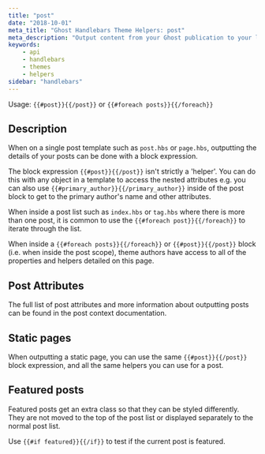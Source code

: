 ```yaml
---
title: "post"
date: "2018-10-01"
meta_title: "Ghost Handlebars Theme Helpers: post"
meta_description: "Output content from your Ghost publication to your live site using the post Handlebars helper. Read more about Ghost themes!"
keywords:
    - api
    - handlebars
    - themes
    - helpers
sidebar: "handlebars"
---
```


Usage:  `{{#post}}{{/post}}` or `{{#foreach posts}}{{/foreach}}`

## Description

When on a single post template such as `post.hbs` or `page.hbs`, outputting the details of your posts can be done with a block expression.

The block expression `{{#post}}{{/post}}` isn't strictly a 'helper'. You can do this with any object in a template to access the nested attributes e.g. you can also use `{{#primary_author}}{{/primary_author}}` inside of the post block to get to the primary author's name and other attributes.

When inside a post list such as `index.hbs` or `tag.hbs` where there is more than one post, it is common to use the `{{#foreach post}}{{/foreach}}` to iterate through the list.

When inside a `{{#foreach posts}}{{/foreach}}` or `{{#post}}{{/post}}` block (i.e. when inside the post scope), theme authors have access to all of the properties and helpers detailed on this page.


## Post Attributes

The full list of post attributes and more information about outputting posts can be found in the post context documentation.

## Static pages

When outputting a static page, you can use the same `{{#post}}{{/post}}` block expression, and all the same helpers you can use for a post.

## Featured posts

Featured posts get an extra class so that they can be styled differently. They are not moved to the top of the post list or displayed separately to the normal post list.

Use `{{#if featured}}{{/if}}` to test if the current post is featured.
